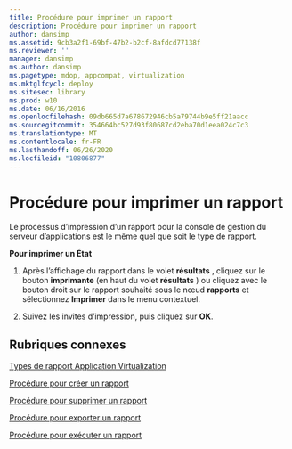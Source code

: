 ```yaml
---
title: Procédure pour imprimer un rapport
description: Procédure pour imprimer un rapport
author: dansimp
ms.assetid: 9cb3a2f1-69bf-47b2-b2cf-8afdcd77138f
ms.reviewer: ''
manager: dansimp
ms.author: dansimp
ms.pagetype: mdop, appcompat, virtualization
ms.mktglfcycl: deploy
ms.sitesec: library
ms.prod: w10
ms.date: 06/16/2016
ms.openlocfilehash: 09db665d7a678672946cb5a79744b9e5ff21aacc
ms.sourcegitcommit: 354664bc527d93f80687cd2eba70d1eea024c7c3
ms.translationtype: MT
ms.contentlocale: fr-FR
ms.lasthandoff: 06/26/2020
ms.locfileid: "10806877"
---
```

# Procédure pour imprimer un rapport


Le processus d’impression d’un rapport pour la console de gestion du serveur d’applications est le même quel que soit le type de rapport.

**Pour imprimer un État**

1.  Après l’affichage du rapport dans le volet **résultats** , cliquez sur le bouton **imprimante** (en haut du volet **résultats** ) ou cliquez avec le bouton droit sur le rapport souhaité sous le nœud **rapports** et sélectionnez **Imprimer** dans le menu contextuel.

2.  Suivez les invites d’impression, puis cliquez sur **OK**.

## Rubriques connexes


[Types de rapport Application Virtualization](application-virtualization-report-types.md)

[Procédure pour créer un rapport](how-to-create-a-reportserver.md)

[Procédure pour supprimer un rapport](how-to-delete-a-reportserver.md)

[Procédure pour exporter un rapport](how-to-export-a-reportserver.md)

[Procédure pour exécuter un rapport](how-to-run-a-reportserver.md)

 

 





